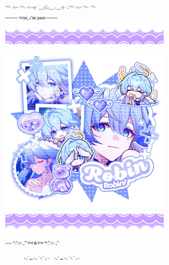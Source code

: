𓆝 𓆟 𓆞 𓆟⊹ ࣪ ﹏𓊝﹏𓂁﹏⊹ ࣪ ˖𓆝 𓆟 𓆞 𓆝 

──── ୨୧нι,.ι'м.נιᴀo────


![image alt](https://github.com/Jiaoshi0/Jiaoshi0/blob/e715f4955d4af0060e5abcab3289c6725264e178/tumblr_821c5d99f163490e0990a865e6ec4d75_91b17753_1280.png)

![image alt](https://github.com/Jiaoshi0/Jiaoshi0/blob/4703fb23c9331fd83fa7f6d8e60ae92da0f88ed0/e57e36020fad58d59de037189080daf8.jpg)

![image alt](https://github.com/Jiaoshi0/Jiaoshi0/blob/64ffef040051891996fbb1fb20fc14cf46501800/tumblr_ad19be8f9b35bc8d8d4ebd460bdc3e7f_42b1a207_1280.png)


──
                      *ੈ✩‧₊˚༺☆༻*ੈ✩‧₊˚
            
            
            ⋆｡ﾟ☁︎｡⋆｡ ﾟ☾ ﾟ｡⋆  ⋆｡ﾟ☁︎｡⋆｡ ﾟ☾ ﾟ｡⋆


